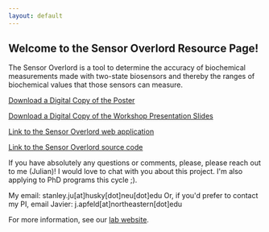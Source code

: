 ```yaml
---
layout: default
---
```


## Welcome to the Sensor Overlord Resource Page!

The Sensor Overlord is a tool to determine the accuracy of biochemical measurements made with two-state biosensors and thereby the ranges of biochemical values that those sensors can measure.

[Download a Digital Copy of the Poster](https://github.com/julianstanley/IWM_2019/raw/master/uploads/WM_Poster_Final.pdf)

[Download a Digital Copy of the Workshop Presentation Slides](https://github.com/julianstanley/IWM_2019/raw/master/uploads/WM_Presentation.pdf)

[Link to the Sensor Overlord web application](https://sensoroverlord.org)

[Link to the Sensor Overlord source code](https://github.com/julianstanley/sensorOverlord)

If you have absolutely any questions or comments, please, please reach out to me (Julian)! I would love to chat with you about this project. I'm also applying to PhD programs this cycle ;).

My email: stanley.ju[at]husky[dot]neu[dot]edu
Or, if you'd prefer to contact my PI, email Javier: j.apfeld[at]northeastern[dot]edu

For more information, see our [lab website](http://apfeldlab.strikingly.com).



